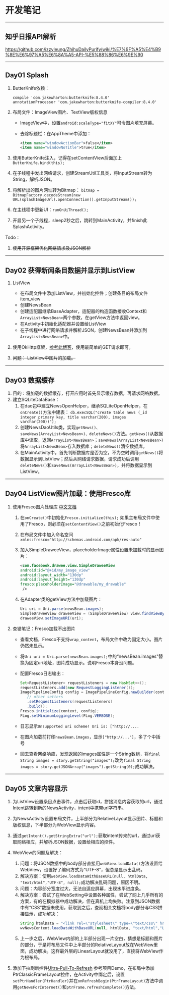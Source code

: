 # 开发笔记


---

## 知乎日报API解析
https://github.com/izzyleung/ZhihuDailyPurify/wiki/%E7%9F%A5%E4%B9%8E%E6%97%A5%E6%8A%A5-API-%E5%88%86%E6%9E%90

---

## Day01 Splash

1. ButterKnife依赖：
    ```
    compile 'com.jakewharton:butterknife:8.4.0'
    annotationProcessor 'com.jakewharton:butterknife-compiler:8.4.0'
    ```
    
2. 布局文件：ImageView图片、TextView版权信息
    - ImageView中，设置``android:scaleType="fitXY"``可令图片填充屏幕。
    - 去除标题栏：在AppTheme中添加：
    
        ```xml
        <item name="windowActionBar">false</item>
        <item name="windowNoTitle">true</item>
        ```
3. 使用ButterKnife注入，记得在setContentView后面加上``ButterKnife.bind(this);``
4. 在子线程中发出网络请求，创建StreamUtil工具类，将InputStream转为String，解析JSON。
5. 将解析出的图片网址转为Bitmap： ``bitmap = BitmapFactory.decodeStream(new URL(splashImageUrl).openConnection().getInputStream());``
6. 在主线程中更新UI：``runOnUiThread();``
7. 开启另一个子线程，sleep2秒之后，跳转到MainActivity，并finish此SplashActivity。

Todo：
1. ~~使用开源框架优化网络请求及JSON解析~~

---

## Day02 获得新闻条目数据并显示到ListView

1. ListView
    - 在布局文件中添加ListView，并初始化控件；创建条目的布局文件item_view
    - 创建NewsBean
    - 创建适配器继承BaseAdapter，适配器的构造函数接收Context和``ArrayList<NewsBean>``两个参数，在getView方法中返回view。
    - 在Activity中初始化适配器并设置给ListView
    - 在子线程中进行网络请求并解析JSON，创建NewsBean并添加到``ArrayList<NewsBean>``中。

2. 使用OkHttp框架，[参考此博客][1]，使用最简单的GET请求即可。

3. ~~问题： ListView中图片的加载。~~

---

## Day03 数据缓存

1. 目的：将加载的数据缓存，打开应用时首先显示缓存数据，再请求网络数据。
2. 建立SQLiteDataBase：
    1. 在dao包中建立NewsOpenHelper，继承SQLiteOpenHelper，在``onCreate()``方法中建表： ``db.execSQL("create table news (_id integer primary key, title varchar(200), images varchar(200))");``
    2. 创建NewsDaoUtils类，实现``getNews()、saveNews(ArrayList<NewsBean>)、deleteNews()``方法。``getNews()``从数据库中读取，返回``ArrayList<NewsBean>``；``saveNews(ArrayList<NewsBean>)``将``ArrayList<NewsBean>``存入数据库；``deleteNews()``清空数据库。
    3. 在MainActivity中，首先判断数据库是否为空，不为空时调用``getNews()``将数据显示到ListView；然后从网络请求数据，请求成功后调用``deleteNews()``和``saveNews(ArrayList<NewsBean>)``，并将数据显示到ListView。

---

## Day04 ListView图片加载：使用Fresco库

1. 使用Fresco图片处理库 [中文文档][2]
    1. 在``onCreate()``中初始化``Fresco.initialize(this);``
        如果主布局文件中使用了Fresco，则必须在``setContentView()``之前初始化Fresco！
    2. 在布局文件中加入命名空间``xmlns:fresco="http://schemas.android.com/apk/res-auto"``
    3. 加入SimpleDraweeView，placeholderImage属性设置未加载时的显示图片：
        ```xml
        <com.facebook.drawee.view.SimpleDraweeView
        android:id="@+id/my_image_view"
        android:layout_width="130dp"
        android:layout_height="130dp"
        fresco:placeholderImage="@drawable/my_drawable"
         />
        
        ```
    4. 在Adapter类的getView方法中加载图片：
    
        ```java
        Uri uri = Uri.parse(newsBean.images);
        SimpleDraweeView draweeView = (SimpleDraweeView) view.findViewById(R.id.my_image_view);
        draweeView.setImageURI(uri);
        ```
2. 查错笔记：Fresco加载不出图片
    - 查看文档，Fresco不支持``wrap_content``，布局文件中改为固定大小。图片仍然未显示。
    - 将``Uri uri = Uri.parse(newsBean.images);``中的“newsBean.images"替换为固定uri地址，图片成功显示。说明Fresco本身没问题。
    - 配置Fresco日志输出：
    
        ```java
        Set<RequestListener> requestListeners = new HashSet<>();
        requestListeners.add(new RequestLoggingListener());
        ImagePipelineConfig config = ImagePipelineConfig.newBuilder(context)
           // other setters
           .setRequestListeners(requestListeners)
           .build();
        Fresco.initialize(context, config);
        FLog.setMinimumLoggingLevel(FLog.VERBOSE);
        ```
    - 日志显示``Unsupported uri scheme! Uri is: ["http://....``
    - 在图片加载前打印``newsBean.images``，显示``["http://..."]``，多了个中括号
    - 回去查看网络响应，发现返回的images属性是一个String数组，将``final String images = story.getString("images");``改为``final String images = story.getJSONArray("images").getString(0);``成功解决。
    
---

## Day05 文章内容显示

1. 为ListView设置条目点击事件，点击后获取id，拼接消息内容获取的url，通过Intent跳转到新的NewsActivity，intent中携带url字符串。
2. 为NewsActivity设置布局文件，上半部分为RelativeLayout显示图片、标题和版权信息，下半部分为WebView显示内容。
3. 通过``getIntent().getStringExtra("url");``获取intent传来的url，通过url获取网络相应，并解析JSON数据，设置给相应的控件。
4. WebView的问题及解决：
    1. 问题：将JSON数据中的body部分直接用``webView.loadData()``方法设置给WebView，设置好了编码方式为“UTF-8”，但总是显示出乱码。
    2. 解决方案：使用``webView.loadDataWithBaseURL(null, htmlData, "text/html","UTF-8", null);``成功解决乱码问题，原因不明。
    3. 问题：内容部分宽度过大，无法自适应屏幕，出现水平进度条。
    4. 解决方案：尝试了在WebSetting中设置各种属性，尝试了网上几乎所有的方案，有的在模拟器中成功解决，但在真机上均失败。注意到JSON数据中有“CSS”数据未使用，获取到之后，查阅相关文档将body部分与CSS拼接显示，成功解决：
        ```java
        String htmlData = "<link rel=\"stylesheet\" type=\"text/css\" href=\"" + cssUrl + "\" />" + body;
        wvNewsContent.loadDataWithBaseURL(null, htmlData, "text/html","UTF-8", null);
        
        ```
    5. 上一步之后，WebView内部的上半部分出现一片空白，猜想是标题和图片的部分，于是将布局文件中上半部分的RelativeLayout放在WebView里面，成功解决。这样最外层的LinearLayout就没用了，直接将WebView作为根布局。
    
5. 添加下拉刷新控件[Ultra-Pull-To-Refresh][3]
    参考项目Demo，在布局中添加PtrClassicFrameLayout控件，在Activity中绑定后，设置``setPtrHandler(PtrHandler)``并在``onRefreshBegin(PtrFrameLayout)``方法中调用``getNewsForInternet()``和``ptrFrame.refreshComplete()``方法。


  [1]: http://blog.csdn.net/lmj623565791/article/details/47911083
  [2]: https://www.fresco-cn.org/docs/getting-started.html
  [3]: https://github.com/liaohuqiu/android-Ultra-Pull-To-Refresh
